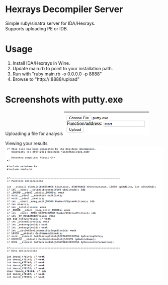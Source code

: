 # Hexrays Decompiler Server
Simple ruby/sinatra server for IDA/Hexrays.<br />
Supports uploading PE or IDB.<br />

# Usage
1. Install IDA/Hexrays in Wine.
2. Update main.rb to point to your installation path.
3. Run with "ruby main.rb -o 0.0.0.0 -p 8888"
4. Browse to "http://<yourip>:8888/upload"

# Screenshots with putty.exe
Uploading a file for analysis
![Upload](/screenshots/upload.png?raw=true)

Viewing your results
![Results](/screenshots/result.png?raw=true)
